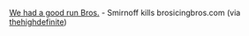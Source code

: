---
layout: post
wordpress_id: 675
wordpress_url: http://noesbueno.com/?p=675
date: '2010-06-17 12:29:06 -0500'
date_gmt: '2010-06-17 17:29:06 -0500'
body: |
  <p><a href="http://adage.com/article?article_id=144493">We had a good run Bros.</a> - Smirnoff kills brosicingbros.com <span class="via">(via <a href="http://www.thehighdefinite.com/">thehighdefinite</a>)</span></p>
---